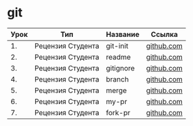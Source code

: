 # git

| Урок | Тип               | Название  | Ссылка                     |
| ---- | ----------------- | --------- | -------------------------- |
| 1.   | Рецензия Студента | git-init  | [github.com](./git-init/)  |
| 2.   | Рецензия Студента | readme    | [github.com](./readme/)    |
| 3.   | Рецензия Студента | gitignore | [github.com](./gitignore/) |
| 4.   | Рецензия Студента | branch    | [github.com](./branch/)    |
| 5.   | Рецензия Студента | merge     | [github.com](./merge/)     |
| 6.   | Рецензия Студента | my-pr     | [github.com](./my-pr/)     |
| 7.   | Рецензия Студента | fork-pr   | [github.com](./fork-pr/)   |
